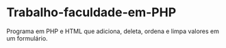 # Trabalho-faculdade-em-PHP
Programa em PHP e HTML que adiciona, deleta, ordena e limpa valores em um formulário. 
